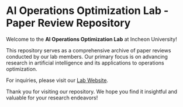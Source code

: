 # AI Operations Optimization Lab - Paper Review Repository  

Welcome to the **AI Operations Optimization Lab** at Incheon University!  

This repository serves as a comprehensive archive of paper reviews conducted by our lab members. Our primary focus is on advancing research in artificial intelligence and its applications to operations optimization.  

For inquiries, please visit our [Lab Website](https://www.aiopt.inu.ac.kr).  

Thank you for visiting our repository. We hope you find it insightful and valuable for your research endeavors!  
